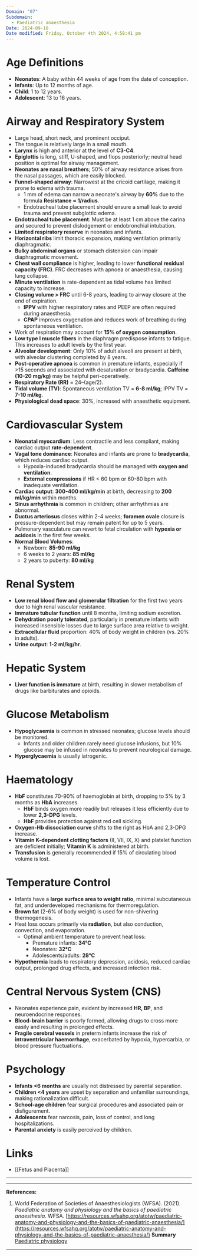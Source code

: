 ```yaml
---
Domain: "07"
Subdomain:
  - Paediatric anaesthesia
Date: 2024-09-18
Date modified: Friday, October 4th 2024, 4:58:41 pm
---
```


# Age Definitions
- **Neonates**: A baby within 44 weeks of age from the date of conception.
- **Infants**: Up to 12 months of age.
- **Child**: 1 to 12 years.
- **Adolescent**: 13 to 16 years.

# Airway and Respiratory System
- Large head, short neck, and prominent occiput.
- The tongue is relatively large in a small mouth.
- **Larynx** is high and anterior at the level of **C3-C4**.
- **Epiglottis** is long, stiff, U-shaped, and flops posteriorly; neutral head position is optimal for airway management.
- **Neonates are nasal breathers**; 50% of airway resistance arises from the nasal passages, which are easily blocked.
- **Funnel-shaped airway**: Narrowest at the cricoid cartilage, making it prone to edema with trauma.
  - 1 mm of edema can narrow a neonate's airway by **60%** due to the formula **Resistance ∝ 1/radius**.
  - Endotracheal tube placement should ensure a small leak to avoid trauma and prevent subglottic edema.
- **Endotracheal tube placement**: Must be at least 1 cm above the carina and secured to prevent dislodgement or endobronchial intubation.
- **Limited respiratory reserve** in neonates and infants.
- **Horizontal ribs** limit thoracic expansion, making ventilation primarily diaphragmatic.
- **Bulky abdominal organs** or stomach distension can impair diaphragmatic movement.
- **Chest wall compliance** is higher, leading to lower **functional residual capacity (FRC)**. FRC decreases with apnoea or anaesthesia, causing lung collapse.
- **Minute ventilation** is rate-dependent as tidal volume has limited capacity to increase.
- **Closing volume > FRC** until 6-8 years, leading to airway closure at the end of expiration.
  - **IPPV** with higher respiratory rates and PEEP are often required during anaesthesia.
  - **CPAP** improves oxygenation and reduces work of breathing during spontaneous ventilation.
- Work of respiration may account for **15% of oxygen consumption**.
- **Low type I muscle fibers** in the diaphragm predispose infants to fatigue. This increases to adult levels by the first year.
- **Alveolar development**: Only 10% of adult alveoli are present at birth, with alveolar clustering completed by 8 years.
- **Post-operative apnoea** is common in premature infants, especially if >15 seconds and associated with desaturation or bradycardia. **Caffeine (10-20 mg/kg)** may be helpful peri-operatively.
- **Respiratory Rate (RR)** = 24–(age/2).
- **Tidal volume (TV)**: Spontaneous ventilation TV = **6-8 ml/kg**; IPPV TV = **7-10 ml/kg**.
- **Physiological dead space**: 30%, increased with anaesthetic equipment.

# Cardiovascular System
- **Neonatal myocardium**: Less contractile and less compliant, making cardiac output **rate-dependent**.
- **Vagal tone dominance**: Neonates and infants are prone to **bradycardia**, which reduces cardiac output.
  - Hypoxia-induced bradycardia should be managed with **oxygen and ventilation**.
  - **External compressions** if HR < 60 bpm or 60-80 bpm with inadequate ventilation.
- **Cardiac output**: **300-400 ml/kg/min** at birth, decreasing to **200 ml/kg/min** within months.
- **Sinus arrhythmia** is common in children; other arrhythmias are abnormal.
- **Ductus arteriosus** closes within 2-4 weeks; **foramen ovale** closure is pressure-dependent but may remain patent for up to 5 years.
- Pulmonary vasculature can revert to fetal circulation with **hypoxia or acidosis** in the first few weeks.
- **Normal Blood Volumes**:
  - Newborn: **85-90 ml/kg**
  - 6 weeks to 2 years: **85 ml/kg**
  - 2 years to puberty: **80 ml/kg**

# Renal System
- **Low renal blood flow and glomerular filtration** for the first two years due to high renal vascular resistance.
- **Immature tubular function** until 8 months, limiting sodium excretion.
- **Dehydration poorly tolerated**, particularly in premature infants with increased insensible losses due to large surface area relative to weight.
- **Extracellular fluid** proportion: 40% of body weight in children (vs. 20% in adults).
- **Urine output**: **1-2 ml/kg/hr**.

# Hepatic System
- **Liver function is immature** at birth, resulting in slower metabolism of drugs like barbiturates and opioids.

# Glucose Metabolism
- **Hypoglycaemia** is common in stressed neonates; glucose levels should be monitored.
  - Infants and older children rarely need glucose infusions, but 10% glucose may be infused in neonates to prevent neurological damage.
- **Hyperglycaemia** is usually iatrogenic.

# Haematology
- **HbF** constitutes 70-90% of haemoglobin at birth, dropping to 5% by 3 months as **HbA** increases.
  - **HbF** binds oxygen more readily but releases it less efficiently due to lower **2,3-DPG** levels.
  - **HbF** provides protection against red cell sickling.
- **Oxygen-Hb dissociation curve** shifts to the right as HbA and 2,3-DPG increase.
- **Vitamin K-dependent clotting factors** (II, VII, IX, X) and platelet function are deficient initially; **Vitamin K** is administered at birth.
- **Transfusion** is generally recommended if 15% of circulating blood volume is lost.

# Temperature Control
- Infants have a **large surface area to weight ratio**, minimal subcutaneous fat, and underdeveloped mechanisms for thermoregulation.
- **Brown fat** (2-6% of body weight) is used for non-shivering thermogenesis.
- Heat loss occurs primarily via **radiation**, but also conduction, convection, and evaporation.
  - Optimal ambient temperature to prevent heat loss:
	- Premature infants: **34°C**
	- Neonates: **32°C**
	- Adolescents/adults: **28°C**
- **Hypothermia** leads to respiratory depression, acidosis, reduced cardiac output, prolonged drug effects, and increased infection risk.

# Central Nervous System (CNS)
- Neonates experience pain, evident by increased **HR, BP**, and neuroendocrine responses.
- **Blood-brain barrier** is poorly formed, allowing drugs to cross more easily and resulting in prolonged effects.
- **Fragile cerebral vessels** in preterm infants increase the risk of **intraventricular haemorrhage**, exacerbated by hypoxia, hypercarbia, or blood pressure fluctuations.

# Psychology
- **Infants <6 months** are usually not distressed by parental separation.
- **Children <4 years** are upset by separation and unfamiliar surroundings, making rationalization difficult.
- **School-age children** fear surgical procedures and associated pain or disfigurement.
- **Adolescents** fear narcosis, pain, loss of control, and long hospitalizations.
- **Parental anxiety** is easily perceived by children.

# Links
- [[Fetus and Placenta]]

---

---
**References:**  

1. World Federation of Societies of Anaesthesiologists (WFSA). (2021). _Paediatric anatomy and physiology and the basics of paediatric anaesthesia_. WFSA. [https://resources.wfsahq.org/atotw/paediatric-anatomy-and-physiology-and-the-basics-of-paediatric-anaesthesia/](https://resources.wfsahq.org/atotw/paediatric-anatomy-and-physiology-and-the-basics-of-paediatric-anaesthesia/)
**Summary**
[Paediatric physiology](https://www.frcamindmaps.org/mindmaps/charliecox/paedsphysiology/paedsphysiology.html)

---------------------------------------------------------------------------------------------
